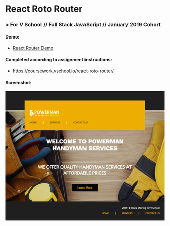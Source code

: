 # React Roto Router
### > For V School // Full Stack JavaScript // January 2019 Cohort

#### Demo:
- <a href="http://yw-react-roto-router.surge.sh" target="_blank">React Router Demo</a>

#### Completed according to assignment instructions: 
- https://coursework.vschool.io/react-roto-router/

#### Screenshot:
<a href="" target="_blank"><img src="screenshot.png"></a>
